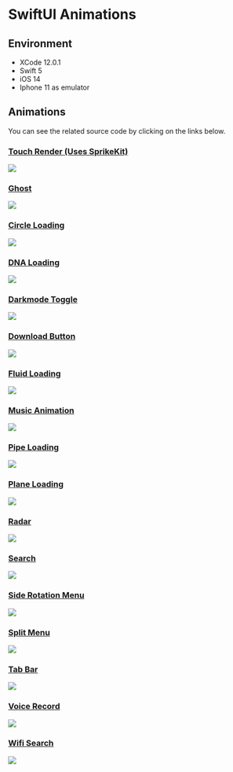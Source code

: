 # SwiftUI Animations

## Environment

- XCode 12.0.1
- Swift 5
- iOS 14
- Iphone 11 as emulator

## Animations

You can see the related source code by clicking on the links below.

### <a href="/Animations/Animations/TouchRender.swift">Touch Render (Uses SprikeKit) </a>

![](Gifs/touchrender.gif)

### <a href="/Animations/Animations/GhostView.swift"> Ghost </a>

![](Gifs/ghost.gif)

### <a href="/Animations/Animations/CircleLoading.swift">Circle Loading </a>

![](Gifs/circleloading.gif)

### <a href="/Animations/Animations/DNALoading.swift"> DNA Loading </a>

![](Gifs/DNALoading.gif)

### <a href="/Animations/Animations/DarkModeToggle.swift"> Darkmode Toggle </a>

![](Gifs/darkmode.gif)

### <a href="/Animations/Animations/DownloadButton.swift"> Download Button </a>

![](Gifs/DownloadButton.gif)

### <a href="/Animations/Animations/FluidLoading.swift"> Fluid Loading </a>

![](Gifs/capsule.gif)

### <a href="/Animations/Animations/MusicAnimation.swift"> Music Animation </a>

![](Gifs/music.gif)

### <a href="/Animations/Animations/PipeLoading.swift"> Pipe Loading </a>

![](Gifs/halfpipe.gif)

### <a href="/Animations/Animations/PlaneLoading.swift"> Plane Loading </a>

![](Gifs/airplane.gif)

### <a href="/Animations/Animations/Radar.swift"> Radar </a>

![](Gifs/radar.gif)

### <a href="/Animations/Animations/Search.swift"> Search </a>

![](Gifs/search.gif)

### <a href="/Animations/Animations/SideRotateMenu.swift"> Side Rotation Menu </a>

![](Gifs/siderotatemenu.gif)

### <a href="/Animations/Animations/SplitMenu.swift"> Split Menu </a>

![](Gifs/splitmenu.gif)

### <a href="/Animations/Animations/TabBar.swift"> Tab Bar </a>

![](Gifs/TabBar.gif)

### <a href="/Animations/Animations/VoiceRecord.swift"> Voice Record </a>

![](Gifs/voicerecord.gif)

### <a href="/Animations/Animations/WifiSearch.swift"> Wifi Search </a>

![](Gifs/Wifi.gif)

